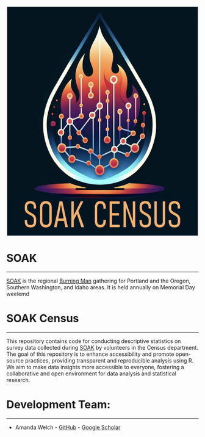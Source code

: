 <p align="center">
  <img width="500" height="600" src="https://github.com/amcowelch/SOAK-Census/blob/main/soak%20logo.jpg">
</p>

# SOAK
------------
[SOAK](https://soakpdx.com/) is the regional [Burning Man](https://burningman.org/) gathering for Portland and the Oregon, Southern Washington, and Idaho areas. It is held annually on Memorial Day weelemd

# SOAK Census
------------
This repository contains code for conducting descriptive statistics on survey data collected during [SOAK](https://soakpdx.com/) by volunteers in the Census department. The goal of this repository is to enhance accessibility and promote open-source practices, providing transparent and reproducible analysis using R. We aim to make data insights more accessible to everyone, fostering a collaborative and open environment for data analysis and statistical research.


# Development Team:
------------

- Amanda Welch - [GitHub](https://github.com/amcowelch) - [Google Scholar](https://scholar.google.com/citations?user=Bi0IDHEAAAAJ&hl=en)



